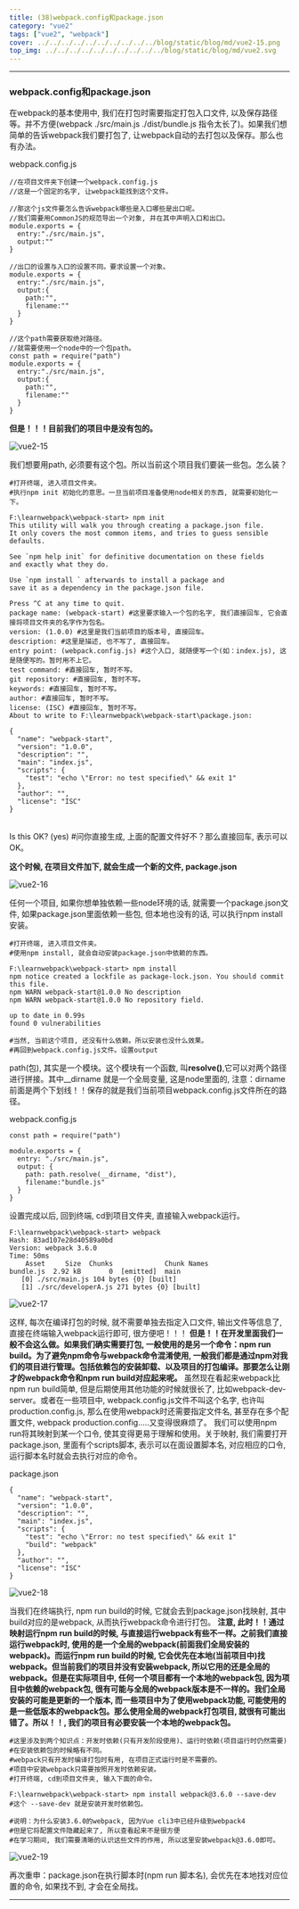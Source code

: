 ```yaml
---
title: (38)webpack.config和package.json
category: "vue2"
tags: ["vue2", "webpack"]
cover: ../../../../../../../../../../blog/static/blog/md/vue2-15.png
top_img: ../../../../../../../../../../blog/static/blog/md/vue2.svg
---
```


***

### webpack.config和package.json


在webpack的基本使用中, 我们在打包时需要指定打包入口文件, 以及保存路径等。并不方便(webpack ./src/main.js ./dist/bundle.js 指令太长了)。如果我们想简单的告诉webpack我们要打包了, 让webpack自动的去打包以及保存。那么也有办法。

webpack.config.js


    //在项目文件夹下创建一个webpack.config.js
    //这是一个固定的名字, 让webpack能找到这个文件。
    
    //那这个js文件要怎么告诉webpack哪些是入口哪些是出口呢。
    //我们需要用CommonJS的规范导出一个对象, 并在其中声明入口和出口。
    module.exports = {
      entry:"./src/main.js",
      output:""
    }
    
    //出口的设置与入口的设置不同。要求设置一个对象。
    module.exports = {
      entry:"./src/main.js",
      output:{
        path:"",
        filename:""
      }
    }
    
    //这个path需要获取绝对路径。
    //就需要使用一个node中的一个包path。
    const path = require("path")
    module.exports = {
      entry:"./src/main.js",
      output:{
        path:"",
        filename:""
      }
    }

**但是！！！目前我们的项目中是没有包的。**

![vue2-15](../../../../../../../../../../blog/static/blog/md/vue2-15.png)

我们想要用path, 必须要有这个包。所以当前这个项目我们要装一些包。怎么装？

    #打开终端, 进入项目文件夹。
    #执行npm init 初始化的意思。一旦当前项目准备使用node相关的东西, 就需要初始化一下。
    
    F:\learnwebpack\webpack-start> npm init
    This utility will walk you through creating a package.json file.
    It only covers the most common items, and tries to guess sensible defaults.
    
    See `npm help init` for definitive documentation on these fields
    and exactly what they do.
    
    Use `npm install ` afterwards to install a package and
    save it as a dependency in the package.json file.
    
    Press ^C at any time to quit.
    package name: (webpack-start) #这里要求输入一个包的名字, 我们直接回车, 它会直接将项目文件夹的名字作为包名。
    version: (1.0.0) #这里是我们当前项目的版本号, 直接回车。
    description: #这里是描述, 也不写了, 直接回车。
    entry point: (webpack.config.js) #这个入口, 就随便写一个(如：index.js), 这是随便写的。暂时用不上它。
    test command: #直接回车, 暂时不写。
    git repository: #直接回车, 暂时不写。
    keywords: #直接回车, 暂时不写。
    author: #直接回车, 暂时不写。
    license: (ISC) #直接回车, 暂时不写。
    About to write to F:\learnwebpack\webpack-start\package.json:
    
    {
      "name": "webpack-start",
      "version": "1.0.0",
      "description": "",
      "main": "index.js",
      "scripts": {
        "test": "echo \"Error: no test specified\" && exit 1"    
      },
      "author": "",
      "license": "ISC"
    }


​    
    Is this OK? (yes)  #问你直接生成, 上面的配置文件好不？那么直接回车, 表示可以OK。

**这个时候, 在项目文件加下, 就会生成一个新的文件, package.json**

![vue2-16](../../../../../../../../../../blog/static/blog/md/vue2-16.png)

任何一个项目, 如果你想单独依赖一些node环境的话, 就需要一个package.json文件, 如果package.json里面依赖一些包, 但本地也没有的话, 可以执行npm install安装。


    #打开终端, 进入项目文件夹。
    #使用npm install, 就会自动安装package.json中依赖的东西。
    
    F:\learnwebpack\webpack-start> npm install
    npm notice created a lockfile as package-lock.json. You should commit this file.
    npm WARN webpack-start@1.0.0 No description
    npm WARN webpack-start@1.0.0 No repository field.
    
    up to date in 0.99s
    found 0 vulnerabilities
    
    #当然, 当前这个项目, 还没有什么依赖。所以安装也没什么效果。
    #再回到webpack.config.js文件。设置output


path(包), 其实是一个模块。这个模块有一个函数, 叫**resolve()**,它可以对两个路径进行拼接。其中__dirname 就是一个全局变量, 这是node里面的, 注意：dirname前面是两个下划线！！保存的就是我们当前项目webpack.config.js文件所在的路径。

webpack.config.js

    const path = require("path")
    
    module.exports = {
      entry: "./src/main.js",
      output: {
        path: path.resolve(__dirname, "dist"),
        filename:"bundle.js"
      }
    }

设置完成以后, 回到终端, cd到项目文件夹, 直接输入webpack运行。


    F:\learnwebpack\webpack-start> webpack
    Hash: 83ad107e28d40589a0bd
    Version: webpack 3.6.0
    Time: 50ms
        Asset     Size  Chunks             Chunk Names
    bundle.js  2.92 kB       0  [emitted]  main       
       [0] ./src/main.js 104 bytes {0} [built]        
       [1] ./src/developerA.js 271 bytes {0} [built]  


![vue2-17](../../../../../../../../../../blog/static/blog/md/vue2-17.png)

这样, 每次在编译打包的时候, 就不需要单独去指定入口文件, 输出文件等信息了, 直接在终端输入webpack运行即可, 很方便吧！！！
**但是！！在开发里面我们一般不会这么做。如果我们确实需要打包, 一般使用的是另一个命令：npm run build。为了避免npm命令与webpack命令混淆使用, 一般我们都是通过npm对我们的项目进行管理。包括依赖包的安装卸载、以及项目的打包编译。那要怎么让刚才的webpack命令和npm run build对应起来呢。**
虽然现在看起来webpack比npm run build简单, 但是后期使用其他功能的时候就很长了, 比如webpack-dev-server。或者在一些项目中, webpack.config.js文件不叫这个名字, 也许叫production.config.js, 那么在使用webpack时还需要指定文件名, 甚至存在多个配置文件, webpack production.config.....又变得很麻烦了。
我们可以使用npm run将其映射到某一个口令, 使其变得更易于理解和使用。关于映射, 我们需要打开package.json, 里面有个scripts脚本, 表示可以在面设置脚本名, 对应相应的口令, 运行脚本名时就会去执行对应的命令。

package.json


    {
      "name": "webpack-start",
      "version": "1.0.0",
      "description": "",
      "main": "index.js",
      "scripts": {
        "test": "echo \"Error: no test specified\" && exit 1"
        "build": "webpack"
      },
      "author": "",
      "license": "ISC"
    }    

![vue2-18](../../../../../../../../../../blog/static/blog/md/vue2-18.png)

当我们在终端执行, npm run build的时候, 它就会去到package.json找映射, 其中build对应的是webpack, 从而执行webpack命令进行打包。
**注意, 此时！！通过映射运行npm run build的时候, 与直接运行webpack有些不一样。之前我们直接运行webpack时, 使用的是一个全局的webpack(前面我们全局安装的webpack)。而运行npm run build的时候, 它会优先在本地(当前项目中)找webpack。但当前我们的项目并没有安装webpack, 所以它用的还是全局的webpack。但是在实际项目中, 任何一个项目都有一个本地的webpack包, 因为项目中依赖的webpack包, 很有可能与全局的webpack版本是不一样的。我们全局安装的可能是更新的一个版本, 而一些项目中为了使用webpack功能, 可能使用的是一些低版本的webpack包。那么使用全局的webpack打包项目, 就很有可能出错了。所以！！, 我们的项目有必要安装一个本地的webpack包。**


    #这里涉及到两个知识点：开发时依赖(只有开发阶段使用)、运行时依赖(项目运行时仍然需要)
    #在安装依赖包的时候略有不同。
    #webpack只有开发时编译打包时有用, 在项目正式运行时是不需要的。
    #项目中安装webpack只需要按照开发时依赖安装。
    #打开终端, cd到项目文件夹, 输入下面的命令。
    
    F:\learnwebpack\webpack-start> npm install webpack@3.6.0 --save-dev
    #这个 --save-dev 就是安装开发时依赖包。
    
    #说明：为什么安装3.6.0的webpack, 因为Vue cli3中已经升级到webpack4
    #但是它将配置文件隐藏起来了, 所以查看起来不是很方便
    #在学习期间, 我们需要清晰的认识这些文件的作用, 所以这里安装webpack@3.6.0即可。  


![vue2-19](../../../../../../../../../../blog/static/blog/md/vue2-19.png)

再次重申：package.json在执行脚本时(npm run 脚本名), 会优先在本地找对应位置的命令, 如果找不到, 才会在全局找。

***